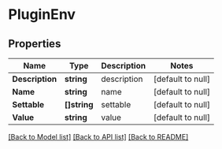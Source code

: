 # PluginEnv

## Properties
Name | Type | Description | Notes
------------ | ------------- | ------------- | -------------
**Description** | **string** | description | [default to null]
**Name** | **string** | name | [default to null]
**Settable** | **[]string** | settable | [default to null]
**Value** | **string** | value | [default to null]

[[Back to Model list]](../README.md#documentation-for-models) [[Back to API list]](../README.md#documentation-for-api-endpoints) [[Back to README]](../README.md)



